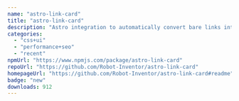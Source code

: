 ```yaml
---
name: "astro-link-card"
title: "astro-link-card"
description: "Astro integration to automatically convert bare links into link cards."
categories:
  - "css+ui"
  - "performance+seo"
  - "recent"
npmUrl: "https://www.npmjs.com/package/astro-link-card"
repoUrl: "https://github.com/Robot-Inventor/astro-link-card"
homepageUrl: "https://github.com/Robot-Inventor/astro-link-card#readme"
badge: "new"
downloads: 912
---
```

